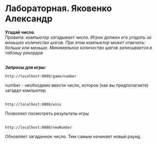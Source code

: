 # Лабораторная. Яковенко Александр

**Угадай число**. </br> 
*Правила: компьютер загадывает число. Игрок
должен его угадать за меньшее количество шагов. При этом компьютер
может отвечать: больше или меньше. Минимальное количество шагов
записывается в таблицу рекордов* </br> </br> 

***Запросы для игры:*** </br> 

```
http://localhost:8080/game/number
```
number - необходимо ввести число, которое (как вы предполагаете) загадал компьютер </br> </br>
```
http://localhost:8080/wins
```
Позволяет посмотреть результаты игры </br> </br>
```
http://localhost:8080/newNumber
```
Обновляет загаданное число. Тем самым начинает новый раунд.
